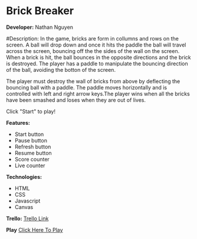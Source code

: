 # Brick Breaker




**Developer:**
Nathan Nguyen

#Description:
In the game, bricks are form in collumns and rows on the screen. A ball  will drop down and once it hits the paddle the ball will travel across the screen, bouncing off the the sides of the wall on the screen. When a brick is hit, the ball bounces  in the opposite directions and the brick is destroyed. The player has a paddle to manipulate the bouncing direction of the ball, avoiding the botton of the screen.

The player must destroy the wall of bricks from above by deflecting the bouncing ball with a paddle. The paddle moves horizontally and is controlled with left and right arrow keys.The player wins when all the bricks have been smashed and loses when they are out of lives.

Click "Start" to play!



**Features:**

* Start button
* Pause button
* Refresh button
* Resume button
* Score counter
* Live counter

**Technologies:**

* HTML
* CSS
* Javascript
* Canvas

**Trello:**
[Trello Link](https://trello.com/b/f9DCdhAm/project-1) 

**Play**
[Click Here To Play](http://pnguye11.github.io/brickbreakers/) 
